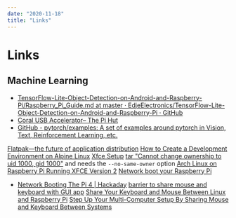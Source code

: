 ```yaml
---
date: "2020-11-18"
title: "Links"
---
```

<!-- markdownlint-disable MD025 -->
# Links
<!-- markdownlint-enable MD025 -->

## Machine Learning

* [TensorFlow-Lite-Object-Detection-on-Android-and-Raspberry-Pi/Raspberry_Pi_Guide.md at master · EdjeElectronics/TensorFlow-Lite-Object-Detection-on-Android-and-Raspberry-Pi · GitHub](https://github.com/EdjeElectronics/TensorFlow-Lite-Object-Detection-on-Android-and-Raspberry-Pi/blob/master/Raspberry_Pi_Guide.md)
* [Coral USB Accelerator– The Pi Hut](https://thepihut.com/products/coral-usb-accelerator)
* [GitHub - pytorch/examples: A set of examples around pytorch in Vision, Text, Reinforcement Learning, etc.](https://github.com/pytorch/examples)


<!-- markdownlint-disable MD034 -->
[Flatpak—the future of application distribution](https://flatpak.org)
[How to Create a Development Environment on Alpine Linux](https://dzone.com/articles/how-to-create-a-software-development-environment-o)
[Xfce Setup](https://wiki.alpinelinux.org/wiki/Xfce_Setup)
[tar "Cannot change ownership to uid 1000, gid 1000"](https://github.com/habitat-sh/builder/issues/365#issuecomment-382862233) and needs the `--no-same-owner` option
[Arch Linux on Raspberry Pi Running XFCE Version 2](https://blog.adityapatawari.com/2013/05/arch-linux-on-raspberry-pi-running-xfce.html)
[Network boot your Raspberry Pi](https://www.raspberrypi.org/documentation/hardware/raspberrypi/bootmodes/net_tutorial.md)
* [Network Booting The Pi 4 | Hackaday](https://hackaday.com/2019/11/11/network-booting-the-pi-4/)
[barrier to share mouse and keyboard with GUI app](https://github.com/debauchee/barrier) [Share Your Keyboard and Mouse Between Linux and Raspberry Pi](https://itsfoss.com/keyboard-mouse-sharing-between-computers/)
[Step Up Your Multi-Computer Setup By Sharing Mouse and Keyboard Between Systems](https://dev.to/horusgoul/step-up-your-multi-computer-setup-by-sharing-mouse-and-keyboard-between-systems-288m)

<!-- markdownlint-enable MD034 -->
